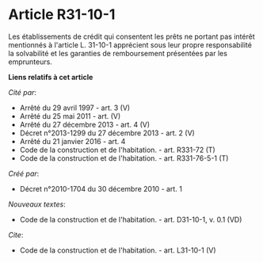# Article R31-10-1

Les établissements de crédit qui consentent les prêts ne portant pas intérêt mentionnés à l'article L. 31-10-1 apprécient
sous leur propre responsabilité la solvabilité et les garanties de remboursement présentées par les emprunteurs.

**Liens relatifs à cet article**

_Cité par_:

  - Arrêté du 29 avril 1997 - art. 3 (V)
  - Arrêté du 25 mai 2011 - art. (V)
  - Arrêté du 27 décembre 2013 - art. 4 (V)
  - Décret n°2013-1299 du 27 décembre 2013 - art. 2 (V)
  - Arrêté du 21 janvier 2016 - art. 4
  - Code de la construction et de l'habitation. - art. R331-72 (T)
  - Code de la construction et de l'habitation. - art. R331-76-5-1 (T)

_Créé par_:

  - Décret n°2010-1704 du 30 décembre 2010 - art. 1

_Nouveaux textes_:

  - Code de la construction et de l'habitation. - art. D31-10-1, v. 0.1 (VD)

_Cite_:

  - Code de la construction et de l'habitation. - art. L31-10-1 (V)
